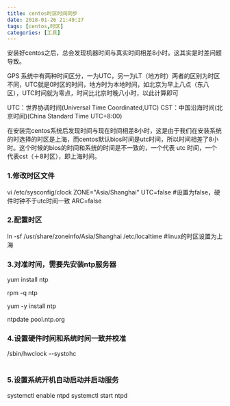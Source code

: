 ```yaml
---
title: centos时区时间同步
date: 2018-01-26 21:49:27
tags: [centos,时区]
categories: [工具]
---
```


安装好centos之后，总会发现机器时间与真实时间相差8小时。这其实是时差问题导致。<!-- more -->

GPS 系统中有两种时间区分，一为UTC，另一为LT（地方时）两者的区别为时区不同，UTC就是0时区的时间，地方时为本地时间，如北京为早上八点（东八区），UTC时间就为零点，时间比北京时晚八小时，以此计算即可

UTC：世界协调时间(Universal Time Coordinated,UTC) 
CST：中国沿海时间(北京时间)(China Standard Time UTC+8:00) 

在安装完centos系统后发现时间与现在时间相差8小时，这是由于我们在安装系统的时选择的时区是上海，而centos默认bios时间是utc时间，所以时间相差了8小时。这个时候的bios的时间和系统的时间是不一致的，一个代表 utc 时间，一个代表cst（＋8时区），即上海时间。

### 1.修改时区文件

vi /etc/sysconfig/clock
ZONE="Asia/Shanghai"
UTC=false                                                        #设置为false，硬件时钟不于utc时间一致
ARC=false

### 2.配置时区

ln -sf /usr/share/zoneinfo/Asia/Shanghai    /etc/localtime       #linux的时区设置为上海

### 3.对准时间，需要先安装ntp服务器 

yum install ntp

rpm -q ntp

yum -y install ntp

ntpdate pool.ntp.org                    

### 4.设置硬件时间和系统时间一致并校准

/sbin/hwclock --systohc  
​                                    

### 5.设置系统开机自动启动并启动服务

systemctl enable ntpd
systemctl start ntpd